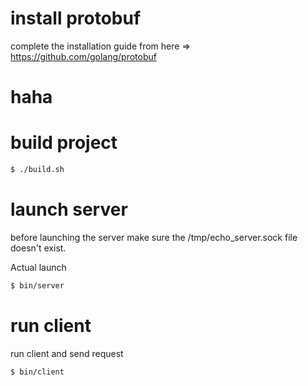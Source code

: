 
# install protobuf
complete the installation guide from here => https://github.com/golang/protobuf

# haha

# build project

```sh
$ ./build.sh
```

# launch server
before launching the server make sure the /tmp/echo_server.sock file doesn't exist.


Actual launch
```sh
$ bin/server
```

# run client
run client and send request

```sh
$ bin/client
```
